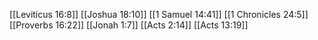 [[Leviticus 16:8]]
[[Joshua 18:10]]
[[1 Samuel 14:41]]
[[1 Chronicles 24:5]]
[[Proverbs 16:22]]
[[Jonah 1:7]]
[[Acts 2:14]]
[[Acts 13:19]]
